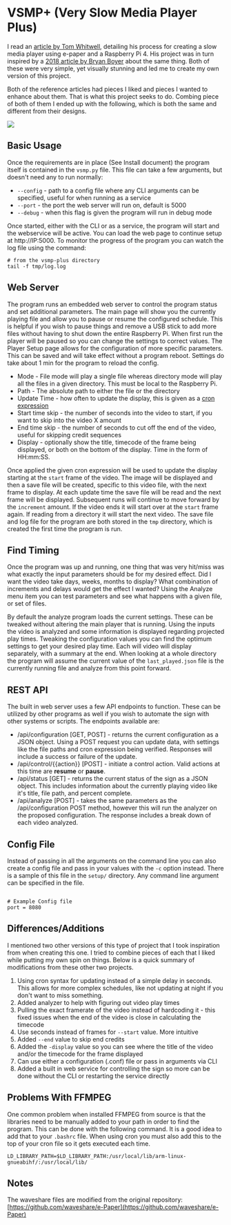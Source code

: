 # VSMP+ (Very Slow Media Player Plus)
I read an [article by Tom Whitwell](https://debugger.medium.com/how-to-build-a-very-slow-movie-player-in-2020-c5745052e4e4), detailing his process for creating a slow media player using e-paper and a Raspberry Pi 4. His project was in turn inspired by a [2018 article by Bryan Boyer](https://medium.com/s/story/very-slow-movie-player-499f76c48b62) about the same thing. Both of these were very simple, yet visually stunning and led me to create my own version of this project.

Both of the reference articles had pieces I liked and pieces I wanted to enhance about them. That is what this project seeks to do. Combing piece of both of them I ended up with the following, which is both the same and different from their designs.

![](https://github.com/robweber/vsmp-plus/blob/master/pics/front_with_timecode.jpg)

## Basic Usage
Once the requirements are in place (See Install document) the program itself is contained in the ```vsmp.py``` file. This file can take a few arguments, but doesn't need any to run normally:

* ```--config``` - path to a config file where any CLI arguments can be specified, useful for when running as a service
* ```--port``` - the port the web server will run on, default is 5000
* ```--debug``` - when this flag is given the program will run in debug mode

Once started, either with the CLI or as a service, the program will start and the webservice will be active. You can load the web page to continue setup at http://IP:5000. To monitor the progress of the program you can watch the log file using the command:

```
# from the vsmp-plus directory
tail -f tmp/log.log
```

## Web Server

The program runs an embedded web server to control the program status and set additional parameters. The main page will show you the currently playing file and allow you to pause or resume the configured schedule. This is helpful if you wish to pause things and remove a USB stick to add more files without having to shut down the entire Raspberry Pi. When first run the player will be paused so you can change the settings to correct values. The Player Setup page allows for the configuration of more specific parameters. This can be saved and will take effect without a program reboot. Settings do take about 1 min for the program to reload the config.

* Mode - File mode will play a single file whereas directory mode will play all the files in a given directory. This must be local to the Raspberry Pi.
* Path - The absolute path to either the file or the directory
* Update Time - how often to update the display, this is given as a [cron expression](http://en.wikipedia.org/wiki/Cron)
* Start time skip - the number of seconds into the video to start, if you want to skip into the video X amount
* End time skip - the number of seconds to cut off the end of the video, useful for skipping credit sequences
* Display - optionally show the title, timecode of the frame being displayed, or both on the bottom of the display. Time in the form of HH:mm:SS.

Once applied the given cron expression will be used to update the display starting at the ```start``` frame of the video. The image will be displayed and then a save file will be created, specific to this video file, with the next frame to display. At each update time the save file will be read and the next frame will be displayed. Subsequent runs will continue to move forward by the ```increment``` amount. If the video ends it will start over at the ```start``` frame again. If reading from a directory it will start the next video. The save file and log file for the program are both stored in the ```tmp``` directory, which is created the first time the program is run.

## Find Timing
Once the program was up and running, one thing that was very hit/miss was what exactly the input parameters should be for my desired effect. Did I want the video take days, weeks, months to display? What combination of increments and delays would get the effect I wanted? Using the Analyze menu item you can test parameters and see what happens with a given file, or set of files.

By default the analyze program loads the current settings. These can be tweaked without altering the main player that is running. Using the inputs the video is analyzed and some information is displayed regarding projected play times. Tweaking the configuration values you can find the optimum settings to get your desired play time. Each will video will display separately, with a summary at the end. When looking at a whole directory the program will assume the current value of the ```last_played.json``` file is the currently running file and analyze from this point forward.

## REST API

The built in web server uses a few API endpoints to function. These can be utilized by other programs as well if you wish to automate the sign with other systems or scripts. The endpoints available are:

* /api/configuration [GET, POST] - returns the current configuration as a JSON object. Using a POST request you can update data, with settings like the file paths and cron expression being verified. Responses will include a success or failure of the update.
* /api/control/{{action}} [POST] - initiate a control action. Valid actions at this time are <b>resume</b> or <b>pause</b>.
* /api/status [GET] - returns the current status of the sign as a JSON object. This includes information about the currently playing video like it's title, file path, and percent complete.
* /api/analyze [POST] - takes the same parameters as the /api/configuration POST method, however this will run the analyzer on the proposed configuration. The response includes a break down of each video analyzed.

## Config File

Instead of passing in all the arguments on the command line you can also create a config file and pass in your values with the ```-c``` option instead. There is a sample of this file in the ```setup/``` directory. Any command line argument can be specified in the file.

```

# Example Config file
port = 8080

```

## Differences/Additions

I mentioned two other versions of this type of project that I took inspiration from when creating this one. I tried to combine pieces of each that I liked while putting my own spin on things. Below is a quick summary of modifications from these other two projects.

1. Using cron syntax for updating instead of a simple delay in seconds. This allows for more complex schedules, like not updating at night if you don't want to miss something.
2. Added analyzer to help with figuring out video play times
3. Pulling the exact framerate of the video instead of hardcoding it - this fixed issues when the end of the video is close in calculating the timecode
4. Use seconds instead of frames for ```--start``` value. More intuitive
5. Added ```--end``` value to skip end credits
6. Added the ```-display``` value so you can see where the title of the video and/or the timecode for the frame displayed
7. Can use either a configuration (.conf) file or pass in arguments via CLI
8. Added a built in web service for controlling the sign so more can be done without the CLI or restarting the service directly

## Problems With FFMPEG

One common problem when installed FFMPEG from source is that the libraries need to be manually added to your path in order to find the program. This can be done with the following command. It is a good idea to add that to your ```.bashrc``` file. When using cron you must also add this to the top of your cron file so it gets executed each time.

```
LD_LIBRARY_PATH=$LD_LIBRARY_PATH:/usr/local/lib/arm-linux-gnueabihf/:/usr/local/lib/
```

## Notes

The waveshare files are modified from the original repository: [https://github.com/waveshare/e-Paper](https://github.com/waveshare/e-Paper)
